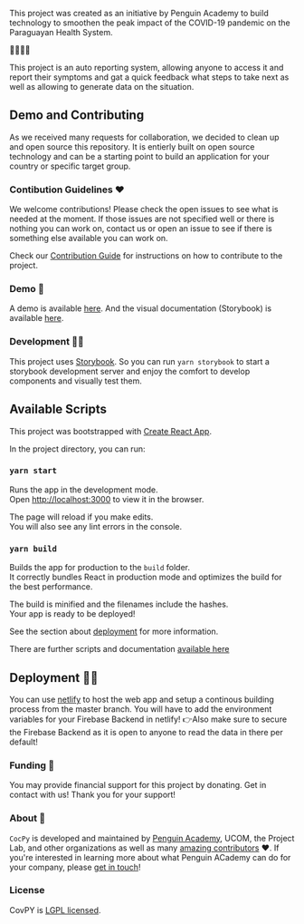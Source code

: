 This project was created as an initiative by Penguin Academy to build technology to smoothen the peak impact of the COVID-19 pandemic on the Paraguayan Health System.

🐧🇵🇾🦠

This project is an auto reporting system, allowing anyone to access it and report their symptoms and gat a quick feedback what steps to take next as well as allowing to generate data on the situation.

## Demo and Contributing

As we received many requests for collaboration, we decided to clean up and open source this repository. It is entierly built on open source technology and can be a starting point to build an application for your country or specific target group.

### Contibution Guidelines ♥️
We welcome contributions! Please check the open issues to see what is needed at the moment. If those issues are not specified well or there is nothing you can work on, contact us or open an issue to see if there is something else available you can work on.

Check our [Contribution Guide](./CONTRIBUTING.md) for instructions on how to contribute to the project.

### Demo 👀

A demo is available [here](https://covpy.netlify.com/). And the visual documentation (Storybook) is available [here](https://covpy-book.netlify.com/).

### Development 👩‍💻

This project uses [Storybook](https://storybook.js.org/). So you can run `yarn storybook` to start a storybook development server and enjoy the comfort to develop components and visually test them.


## Available Scripts

This project was bootstrapped with [Create React App](https://github.com/facebook/create-react-app).

In the project directory, you can run:

### `yarn start`

Runs the app in the development mode.<br />
Open [http://localhost:3000](http://localhost:3000) to view it in the browser.

The page will reload if you make edits.<br />
You will also see any lint errors in the console.

### `yarn build`

Builds the app for production to the `build` folder.<br />
It correctly bundles React in production mode and optimizes the build for the best performance.

The build is minified and the filenames include the hashes.<br />
Your app is ready to be deployed!

See the section about [deployment](https://facebook.github.io/create-react-app/docs/deployment) for more information.

There are further scripts and documentation [available here](create-react-app.md)

## Deployment 🦸‍♀️

You can use [netlify](https://netlify.com/) to host the web app and setup a continous building process from the master branch.
You will have to add the environment variables for your Firebase Backend in netlify!
👉Also make sure to secure the Firebase Backend as it is open to anyone to read the data in there per default! 


### Funding 💸

You may provide financial support for this project by donating.  Get in contact with us! Thank you for your support!

### About 🐧

`CocPy` is developed and maintained by [Penguin Academy](https://penguin.academy), UCOM, the Project Lab, and other organizations as well as many [amazing contributors](https://github.com/penguin-academy/covid-19-py/graphs/contributors) ❤️. If you're interested in learning more about what Penguin ACademy can do for your company, please [get in touch](mailto:hello@penguin.academy)!

### License

CovPY is [LGPL licensed](./LICENSE).
